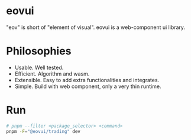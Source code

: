# eovui
"eov" is short of "element of visual". eovui is a web-component ui library.

# Philosophies
- Usable. Well tested.
- Efficient. Algorithm and wasm.
- Extensible. Easy to add extra functionalities and integrates.
- Simple. Build with web component, only a very thin runtime. 

# Run
```bash
# pnpm --filter <package_selector> <command>
pnpm -F="@eovui/trading" dev
```

